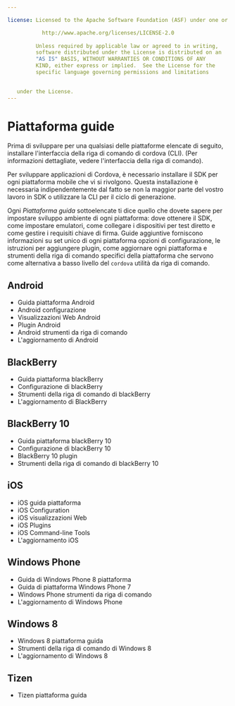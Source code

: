 ```yaml
---

license: Licensed to the Apache Software Foundation (ASF) under one or more contributor license agreements. See the NOTICE file distributed with this work for additional information regarding copyright ownership. The ASF licenses this file to you under the Apache License, Version 2.0 (the "License"); you may not use this file except in compliance with the License. You may obtain a copy of the License at

           http://www.apache.org/licenses/LICENSE-2.0
    
         Unless required by applicable law or agreed to in writing,
         software distributed under the License is distributed on an
         "AS IS" BASIS, WITHOUT WARRANTIES OR CONDITIONS OF ANY
         KIND, either express or implied.  See the License for the
         specific language governing permissions and limitations
    

   under the License.
---
```


# Piattaforma guide

Prima di sviluppare per una qualsiasi delle piattaforme elencate di seguito, installare l'interfaccia della riga di comando di cordova (CLI). (Per informazioni dettagliate, vedere l'interfaccia della riga di comando).

Per sviluppare applicazioni di Cordova, è necessario installare il SDK per ogni piattaforma mobile che vi si rivolgono. Questa installazione è necessaria indipendentemente dal fatto se non la maggior parte del vostro lavoro in SDK o utilizzare la CLI per il ciclo di generazione.

Ogni *Piattaforma guida* sottoelencate ti dice quello che dovete sapere per impostare sviluppo ambiente di ogni piattaforma: dove ottenere il SDK, come impostare emulatori, come collegare i dispositivi per test diretto e come gestire i requisiti chiave di firma. Guide aggiuntive forniscono informazioni su set unico di ogni piattaforma opzioni di configurazione, le istruzioni per aggiungere plugin, come aggiornare ogni piattaforma e strumenti della riga di comando specifici della piattaforma che servono come alternativa a basso livello del `cordova` utilità da riga di comando.

## Android

*   Guida piattaforma Android
*   Android configurazione
*   Visualizzazioni Web Android
*   Plugin Android
*   Android strumenti da riga di comando
*   L'aggiornamento di Android

## BlackBerry

*   Guida piattaforma blackBerry
*   Configurazione di blackBerry
*   Strumenti della riga di comando di blackBerry
*   L'aggiornamento di BlackBerry

## BlackBerry 10

*   Guida piattaforma blackBerry 10
*   Configurazione di blackBerry 10
*   BlackBerry 10 plugin
*   Strumenti della riga di comando di blackBerry 10

## iOS

*   iOS guida piattaforma
*   iOS Configuration
*   iOS visualizzazioni Web
*   iOS Plugins
*   iOS Command-line Tools
*   L'aggiornamento iOS

## Windows Phone

*   Guida di Windows Phone 8 piattaforma
*   Guida di piattaforma Windows Phone 7
*   Windows Phone strumenti da riga di comando
*   L'aggiornamento di Windows Phone

## Windows 8

*   Windows 8 piattaforma guida
*   Strumenti della riga di comando di Windows 8
*   L'aggiornamento di Windows 8

## Tizen

*   Tizen piattaforma guida

<!--
## FirefoxOS

* FirefoxOS Configuration
-->